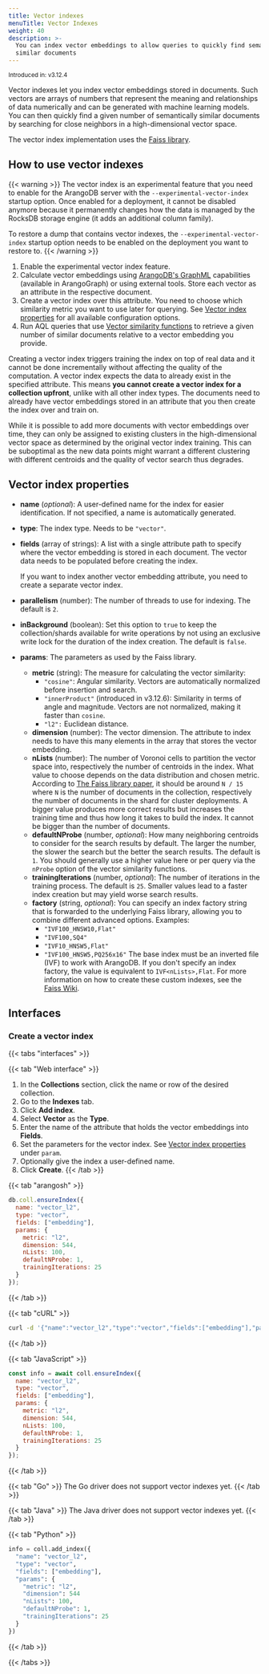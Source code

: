 ```yaml
---
title: Vector indexes
menuTitle: Vector Indexes
weight: 40
description: >-
  You can index vector embeddings to allow queries to quickly find semantically
  similar documents
---
```

<small>Introduced in: v3.12.4</small>

Vector indexes let you index vector embeddings stored in documents. Such
vectors are arrays of numbers that represent the meaning and relationships of
data numerically and can be generated with machine learning models.
You can then quickly find a given number of semantically similar documents by
searching for close neighbors in a high-dimensional vector space.

The vector index implementation uses the [Faiss library](https://github.com/facebookresearch/faiss/).

## How to use vector indexes

{{< warning >}}
The vector index is an experimental feature that you need to enable for the
ArangoDB server with the `--experimental-vector-index` startup option.
Once enabled for a deployment, it cannot be disabled anymore because it
permanently changes how the data is managed by the RocksDB storage engine
(it adds an additional column family).

To restore a dump that contains vector indexes, the `--experimental-vector-index`
startup option needs to be enabled on the deployment you want to restore to.
{{< /warning >}}

1. Enable the experimental vector index feature.
2. Calculate vector embeddings using [ArangoDB's GraphML](../../../data-science/arangographml/_index.md)
   capabilities (available in ArangoGraph) or using external tools.
   Store each vector as an attribute in the respective document.
3. Create a vector index over this attribute. You need to choose which
   similarity metric you want to use later for querying. See
   [Vector index properties](#vector-index-properties) for all available
   configuration options.
4. Run AQL queries that use [Vector similarity functions](../../../aql/functions/vector.md)
   to retrieve a given number of similar documents relative to a vector embedding
   you provide.

Creating a vector index triggers training the index on top of real data and it
cannot be done incrementally without affecting the quality of the computation.
A vector index expects the data to already exist in the specified attribute.
This means **you cannot create a vector index for a collection upfront**, unlike
with all other index types. The documents need to already have vector embeddings
stored in an attribute that you then create the index over and train on.

While it is possible to add more documents with vector embeddings over time,
they can only be assigned to existing clusters in the high-dimensional vector
space as determined by the original vector index training. This can be suboptimal
as the new data points might warrant a different clustering with different
centroids and the quality of vector search thus degrades.

## Vector index properties

- **name** (_optional_): A user-defined name for the index for easier
  identification. If not specified, a name is automatically generated.
- **type**: The index type. Needs to be `"vector"`.
- **fields** (array of strings): A list with a single attribute path to specify
  where the vector embedding is stored in each document. The vector data needs
  to be populated before creating the index.
  
  If you want to index another vector embedding attribute, you need to create a
  separate vector index.
- **parallelism** (number):
  The number of threads to use for indexing. The default is `2`.
- **inBackground** (boolean):
  Set this option to `true` to keep the collection/shards available for
  write operations by not using an exclusive write lock for the duration
  of the index creation. The default is `false`.
- **params**: The parameters as used by the Faiss library.
  - **metric** (string): The measure for calculating the vector similarity:
    - `"cosine"`: Angular similarity. Vectors are automatically
      normalized before insertion and search.
    - `"innerProduct"` (introduced in v3.12.6):
      Similarity in terms of angle and magnitude.
      Vectors are not normalized, making it faster than `cosine`.
    - `"l2":` Euclidean distance.
  - **dimension** (number): The vector dimension. The attribute to index needs to
    have this many elements in the array that stores the vector embedding.
  - **nLists** (number): The number of Voronoi cells to partition the vector space
    into, respectively the number of centroids in the index. What value to choose
    depends on the data distribution and chosen metric. According to
    [The Faiss library paper](https://arxiv.org/abs/2401.08281), it should be
    around `N / 15` where `N` is the number of documents in the collection,
    respectively the number of documents in the shard for cluster deployments.
    A bigger value produces more correct results but increases the training time
    and thus how long it takes to build the index. It cannot be bigger than the
    number of documents.
  - **defaultNProbe** (number, _optional_): How many neighboring centroids to
    consider for the search results by default. The larger the number, the slower
    the search but the better the search results. The default is `1`. You should
    generally use a higher value here or per query via the `nProbe` option of
    the vector similarity functions.
  - **trainingIterations** (number, _optional_): The number of iterations in the
    training process. The default is `25`. Smaller values lead to a faster index
    creation but may yield worse search results. 
  - **factory** (string, _optional_): You can specify an index factory string that is
    forwarded to the underlying Faiss library, allowing you to combine different
    advanced options. Examples:
    - `"IVF100_HNSW10,Flat"`
    - `"IVF100,SQ4"`
    - `"IVF10_HNSW5,Flat"`
    - `"IVF100_HNSW5,PQ256x16"`
    The base index must be an inverted file (IVF) to work with ArangoDB.
    If you don't specify an index factory, the value is equivalent to
    `IVF<nLists>,Flat`. For more information on how to create these custom
    indexes, see the [Faiss Wiki](https://github.com/facebookresearch/faiss/wiki/The-index-factory).

## Interfaces

### Create a vector index

{{< tabs "interfaces" >}}

{{< tab "Web interface" >}}
1. In the **Collections** section, click the name or row of the desired collection.
2. Go to the **Indexes** tab.
3. Click **Add index**.
4. Select **Vector** as the **Type**.
5. Enter the name of the attribute that holds the vector embeddings into **Fields**.
6. Set the parameters for the vector index. See [Vector index properties](#vector-index-properties)
   under `param`.
7. Optionally give the index a user-defined name.
8. Click **Create**.
{{< /tab >}}

{{< tab "arangosh" >}}
```js
db.coll.ensureIndex({
  name: "vector_l2",
  type: "vector",
  fields: ["embedding"],
  params: { 
    metric: "l2",
    dimension: 544,
    nLists: 100,
    defaultNProbe: 1,
    trainingIterations: 25
  }
});
```
{{< /tab >}}

{{< tab "cURL" >}}
```sh
curl -d '{"name":"vector_l2","type":"vector","fields":["embedding"],"params":{"metric":"l2","dimension":544,"nLists":100,"defaultNProbe":1,"trainingIterations":25}}' http://localhost:8529/_db/mydb/_api/index?collection=coll
```
{{< /tab >}}

{{< tab "JavaScript" >}}
```js
const info = await coll.ensureIndex({
  name: "vector_l2",
  type: "vector",
  fields: ["embedding"],
  params: {
    metric: "l2",
    dimension: 544,
    nLists: 100,
    defaultNProbe: 1,
    trainingIterations: 25
  }
});
```
{{< /tab >}}

{{< tab "Go" >}}
The Go driver does not support vector indexes yet.
{{< /tab >}}

{{< tab "Java" >}}
The Java driver does not support vector indexes yet.
{{< /tab >}}

{{< tab "Python" >}}
```py
info = coll.add_index({
  "name": "vector_l2",
  "type": "vector",
  "fields": ["embedding"],
  "params": {
    "metric": "l2",
    "dimension": 544
    "nLists": 100,
    "defaultNProbe": 1,
    "trainingIterations": 25
  }
})
```
{{< /tab >}}

{{< /tabs >}}
